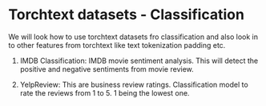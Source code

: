 
# Torchtext datasets - Classification

We will look how to use torchtext datasets fro classification and also look in to other features from torchtext like text tokenization padding etc.

1) IMDB Classification: IMDB movie sentiment analysis. This will detect the positive and negative sentiments from movie review.

2) YelpReview: This are business review ratings. Classification model to rate the reviews from 1 to 5. 1 being the lowest one.


